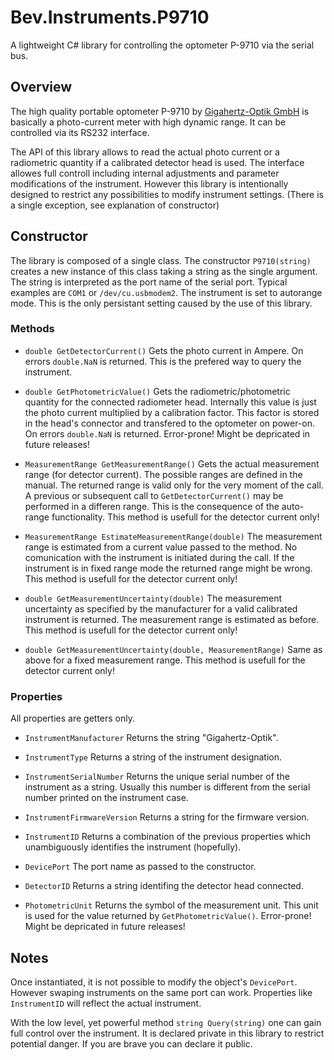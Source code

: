 # Bev.Instruments.P9710

A lightweight C# library for controlling the optometer P-9710 via the serial bus.

## Overview

The high quality portable optometer P-9710 by [Gigahertz-Optik GmbH](https://www.gigahertz-optik.com/) is basically a photo-current meter with high dynamic range. It can be controlled via its RS232 interface.

The API of this library allows to read the actual photo current or a radiometric quantity if a calibrated detector head is used. The interface allowes full controll including internal adjustments and parameter modifications of the instrument. However this library is intentionally  designed to restrict any possibilities to modify instrument settings. (There is a single exception, see explanation of constructor) 

## Constructor

The library is composed of a single class. The constructor `P9710(string)` creates a new instance of this class taking a string as the single argument. The string is interpreted as the port name of the serial port. Typical examples are `COM1` or `/dev/cu.usbmodem2`. The instrument is set to autorange mode. This is the only persistant setting caused by the use of this library.

### Methods

* `double GetDetectorCurrent()`
Gets the photo current in Ampere. On errors `double.NaN` is returned. This is the prefered way to query the instrument.
 
* `double GetPhotometricValue()`
Gets the radiometric/photometric quantity for the connected radiometer head. Internally this value is just the photo current multiplied by a calibration factor. This factor is stored in the head's connector and transfered to the optometer on power-on. On errors `double.NaN` is returned.
Error-prone! Might be depricated in future releases!
 
* `MeasurementRange GetMeasurementRange()`
Gets the actual measurement range (for detector current). The possible ranges are defined in the manual. The returned range is valid only for the very moment of the call. A previous or subsequent call to `GetDetectorCurrent()` may be performed in a differen range. This is the consequence of the auto-range functionality. This method is usefull for the detector current only!

* `MeasurementRange EstimateMeasurementRange(double)`
The measurement range is estimated from a current value passed to the method. No comunication with the instrument is initiated during the call. If the instrument is in fixed range mode the returned range might be wrong. This method is usefull for the detector current only!

* `double GetMeasurementUncertainty(double)`
The measurement uncertainty as specified by the manufacturer for a valid calibrated instrument is returned. The measurement range is estimated as  before. This method is usefull for the detector current only!

* `double GetMeasurementUncertainty(double, MeasurementRange)`
Same as above for a fixed measurement range. This method is usefull for the detector current only!
 
### Properties

All properties are getters only.

* `InstrumentManufacturer`
Returns the string "Gigahertz-Optik".

* `InstrumentType`
Returns a string of the instrument designation.

* `InstrumentSerialNumber`
Returns the unique serial number of the instrument as a string. Usually this number is different from the serial number printed on the instrument case.

* `InstrumentFirmwareVersion`
Returns a string for the firmware version.

* `InstrumentID`
Returns a combination of the previous properties which unambiguously identifies the instrument (hopefully).

* `DevicePort`
The port name as passed to the constructor.

* `DetectorID`
Returns a string identifing the detector head connected.

* `PhotometricUnit`
Returns the symbol of the measurement unit. This unit is used for the value returned by `GetPhotometricValue()`. Error-prone! Might be depricated in future releases!

## Notes

Once instantiated, it is not possible to modify the object's `DevicePort`. However swaping  instruments on the same port can work. Properties like `InstrumentID` will reflect the actual instrument.

With the low level, yet powerful method `string Query(string)` one can gain full control over the instrument. It is declared private in this library to restrict potential danger. If you are brave you can declare it public.

